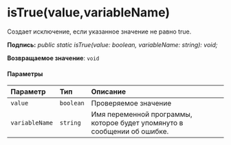 # <a name="istruevaluevariablename"></a>isTrue(value,variableName)




Создает исключение, если указанное значение не равно true.

**Подпись:** _public static isTrue(value: boolean, variableName: string): void;_

**Возвращаемое значение**: `void`





#### <a name="parameters"></a>Параметры


| Параметр       | Тип    | Описание |
|:-------------|:---------------|:------------|
| `value`    | `boolean` | Проверяемое значение |
| `variableName`    | `string` | Имя переменной программы, которое будет упомянуто в сообщении об ошибке. |


